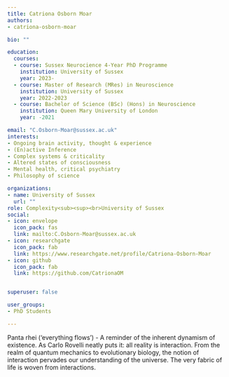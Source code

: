 ```yaml
---
title: Catriona Osborn Moar
authors:
- catriona-osborn-moar

bio: "" 

education:
  courses:
  - course: Sussex Neurocience 4-Year PhD Programme
    institution: University of Sussex
    year: 2023-
  - course: Master of Research (MRes) in Neuroscience
    institution: University of Sussex
    year: 2022-2023
  - course: Bachelor of Science (BSc) (Hons) in Neuroscience
    institution: Queen Mary University of London
    year: -2021

email: "C.Osborn-Moar@sussex.ac.uk"
interests:
- Ongoing brain activity, thought & experience
- (En)active Inference 
- Complex systems & criticality
- Altered states of consciousness
- Mental health, critical psychiatry 
- Philosophy of science

organizations:
- name: University of Sussex
  url: ""
role: Complexity<sub><sup><br>University of Sussex
social:
- icon: envelope
  icon_pack: fas
  link: mailto:C.Osborn-Moar@sussex.ac.uk
- icon: researchgate
  icon_pack: fab
  link: https://www.researchgate.net/profile/Catriona-Osborn-Moar
- icon: github
  icon_pack: fab
  link: https://github.com/CatrionaOM


superuser: false

user_groups:
- PhD Students

---
```


Panta rhei (‘everything flows’) - A reminder of the inherent dynamism of existence. As Carlo Rovelli neatly puts it: all reality is interaction. From the realm of quantum mechanics to evolutionary biology, the notion of interaction pervades our understanding of the universe. The very fabric of life is woven from interactions. 